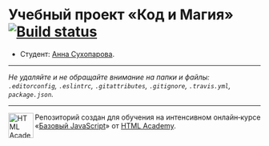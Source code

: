 # Учебный проект «Код и Магия» [![Build status][travis-image]][travis-url]

* Студент: [Анна Сухопарова](https://up.htmlacademy.ru/javascript/12/user/35902).

---

_Не удаляйте и не обращайте внимание на папки и файлы:_<br>
_`.editorconfig`, `.eslintrc`, `.gitattributes`, `.gitignore`, `.travis.yml`, `package.json`._

---

<a href="https://htmlacademy.ru/intensive/javascript"><img align="left" width="50" height="50" title="HTML Academy" src="https://up.htmlacademy.ru/static/img/intensive/javascript/logo-for-github.svg"></a>

Репозиторий создан для обучения на интенсивном онлайн‑курсе «[Базовый JavaScript](https://htmlacademy.ru/intensive/javascript)» от [HTML Academy](https://htmlacademy.ru).

[travis-image]: https://travis-ci.org/htmlacademy-javascript/35902-code-and-magick.svg?branch=master
[travis-url]: https://travis-ci.org/htmlacademy-javascript/35902-code-and-magick
